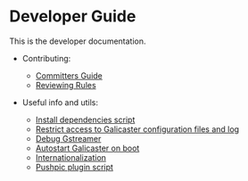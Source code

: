 Developer Guide
===================

This is the developer documentation.

* Contributing:
  * [Committers Guide](DeveloperGuide/Committers.md)
  * [Reviewing Rules](DeveloperGuide/ReviewingRules.md)

* Useful info and utils:
  * [Install dependencies script](DeveloperGuide/Scripts/dependencies.sh)
  * [Restrict access to Galicaster configuration files and log](DeveloperGuide/Sudoers.md)
  * [Debug Gstreamer](DeveloperGuide/Debug.md)
  * [Autostart Galicaster on boot](DeveloperGuide/Autostart)
  * [Internationalization](DeveloperGuide/i18n.md)
  * [Pushpic plugin script](DeveloperGuide/Pushpic.md)

